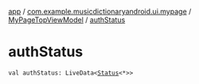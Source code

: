 [app](../../index.md) / [com.example.musicdictionaryandroid.ui.mypage](../index.md) / [MyPageTopViewModel](index.md) / [authStatus](./auth-status.md)

# authStatus

`val authStatus: LiveData<`[`Status`](../../com.example.musicdictionaryandroid.ui.util/-status/index.md)`<*>>`